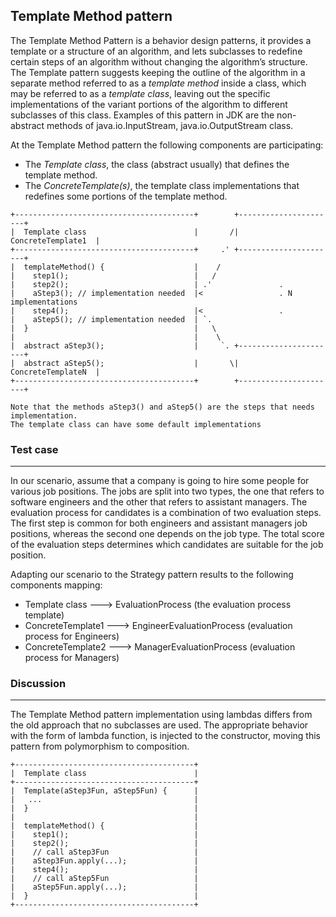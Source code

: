 ## Template Method pattern

The Template Method Pattern is a behavior design patterns, it provides a template or a structure of an algorithm,
and lets subclasses to redefine certain steps of an algorithm without changing the algorithm’s structure.
The Template pattern suggests keeping the outline of the algorithm in a separate method referred to as
a _template method_ inside a class, which may be referred to as a _template class_, leaving out the specific
implementations of the variant portions of the algorithm to different subclasses of this class.
Examples of this pattern in JDK are the non-abstract methods of java.io.InputStream, java.io.OutputStream class.

At the Template Method pattern the following components are participating:

* The _Template class_, the class (abstract usually) that defines the template method.
* The _ConcreteTemplate(s)_, the template class implementations that redefines some portions of the template method.

```
+----------------------------------------+        +----------------------+
|  Template class                        |       /|   ConcreteTemplate1  |
+----------------------------------------+     .' +----------------------+
|  templateMethod() {                    |    /
|    step1();                            |   /
|    step2();                            | .'               .
|    aStep3(); // implementation needed  |<                 . N implementations
|    step4();                            |<                 .
|    aStep5(); // implementation needed  | `.
|  }                                     |   \
|                                        |    \
|  abstract aStep3();                    |     `. +----------------------+
|  abstract aStep5();                    |       \|   ConcreteTemplateN  |
+----------------------------------------+        +----------------------+

Note that the methods aStep3() and aStep5() are the steps that needs implementation.
The template class can have some default implementations

```

### Test case
----

In our scenario, assume that a company is going to hire some people for various job positions.
The jobs are split into two types, the one that refers to software engineers and the other that refers to
assistant managers. The evaluation process for candidates is a combination of two evaluation steps. The first step
is common for both engineers and assistant managers job positions, whereas the second one depends on the job type.
The total score of the evaluation steps determines which candidates are suitable for the job position.

Adapting our scenario to the Strategy pattern results to the following components mapping:

* Template class --->   EvaluationProcess (the evaluation process template)
* ConcreteTemplate1 --->   EngineerEvaluationProcess (evaluation process for Engineers)
* ConcreteTemplate2 --->   ManagerEvaluationProcess (evaluation process for Managers)

### Discussion
----

The Template Method pattern implementation using lambdas differs from the old approach that no subclasses are used.
The appropriate behavior with the form of lambda function, is injected to the constructor, moving this pattern from
polymorphism to composition.

```
+----------------------------------------+
|  Template class                        |
+----------------------------------------+
|  Template(aStep3Fun, aStep5Fun) {      |
|   ...                                  |
|  }                                     |
|                                        |
|  templateMethod() {                    |
|    step1();                            |
|    step2();                            |
|    // call aStep3Fun                   |
|    aStep3Fun.apply(...);               |
|    step4();                            |
|    // call aStep5Fun                   |
|    aStep5Fun.apply(...);               |
|  }                                     |
+----------------------------------------+

```